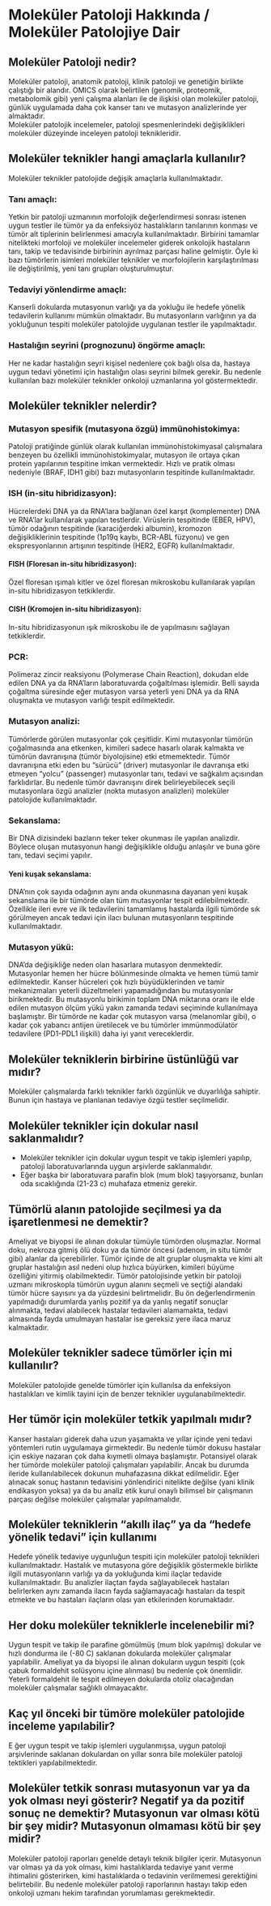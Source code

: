 # Moleküler Patoloji Hakkında / Moleküler Patolojiye Dair  

## Moleküler Patoloji nedir?  

Moleküler patoloji, anatomik patoloji, klinik patoloji ve genetiğin birlikte çalıştığı bir alandır. OMICS olarak belirtilen (genomik, proteomik, metabolomik gibi) yeni çalışma alanları ile de ilişkisi olan moleküler patoloji, günlük uygulamada daha çok kanser tanı ve mutasyon analizlerinde yer almaktadır.  
Moleküler patolojik incelemeler, patoloji spesmenlerindeki değişiklikleri moleküler düzeyinde inceleyen patoloji teknikleridir.  


## Moleküler teknikler hangi amaçlarla kullanılır?  

Moleküler teknikler patolojide değişik amaçlarla kullanılmaktadır.

### Tanı amaçlı:

Yetkin bir patoloji uzmanının morfolojik değerlendirmesi sonrası istenen uygun testler ile tümör ya da enfeksiyöz hastalıkların tanılarının konması ve tümör alt tiplerinin belirlenmesi amacıyla kullanılmaktadır. Birbirini tamamlar nitelikteki morfoloji ve moleküler incelemeler giderek onkolojik hastaların tanı, takip ve tedavisinde birbirinin ayrılmaz parçası haline gelmiştir. Öyle ki bazı tümörlerin isimleri moleküler teknikler ve morfolojilerin karşılaştırılması ile değiştirilmiş, yeni tanı grupları oluşturulmuştur. 

### Tedaviyi yönlendirme amaçlı:

Kanserli dokularda mutasyonun varlığı ya da yokluğu ile hedefe yönelik tedavilerin kullanımı mümkün olmaktadır. Bu mutasyonların varlığının ya da yokluğunun tespiti moleküler patolojide uygulanan testler ile yapılmaktadır.

### Hastalığın seyrini (prognozunu) öngörme amaçlı:

Her ne kadar hastalığın seyri kişisel nedenlere çok bağlı olsa da, hastaya uygun tedavi yönetimi için hastalığın olası seyrini bilmek gerekir. Bu nedenle kullanılan bazı moleküler teknikler onkoloji uzmanlarına yol göstermektedir.

## Moleküler teknikler nelerdir?

### Mutasyon spesifik (mutasyona özgü) immünohistokimya:

Patoloji pratiğinde günlük olarak kullanılan immünohistokimyasal çalışmalara benzeyen bu özellikli immünohistokimyalar, mutasyon ile ortaya çıkan protein yapılarının tespitine imkan vermektedir. Hızlı ve pratik olması nedeniyle (BRAF, IDH1 gibi) bazı mutasyonların tespitinde kullanılmaktadır.


### ISH (in-situ hibridizasyon): 

Hücrelerdeki DNA ya da RNA’lara bağlanan özel karşıt (komplementer) DNA ve RNA’lar kullanılarak yapılan testlerdir. Virüslerin tespitinde (EBER, HPV), tümör odağının tespitinde (karaciğerdeki albumin), kromozon değişikliklerinin tespitinde (1p19q kaybı, BCR-ABL füzyonu) ve gen ekspresyonlarının artışının tespitinde (HER2, EGFR) kullanılmaktadır.


#### FlSH (Floresan in-situ hibridizasyon):

Özel floresan ışımalı kitler ve özel floresan mikroskobu kullanılarak yapılan in-situ hibridizasyon tetkiklerdir.


#### CISH (Kromojen in-situ hibridizasyon):

In-situ hibridizasyonun ışık mikroskobu ile de yapılmasını sağlayan tetkiklerdir.

### PCR:

Polimeraz zincir reaksiyonu (Polymerase Chain Reaction), dokudan elde edilen DNA ya da RNA’ların laboratuvarda çoğaltılması işlemidir. Belli sayıda çoğaltma süresinde eğer mutasyon varsa yeterli yeni DNA ya da RNA oluşmakta ve mutasyon varlığı tespit edilmektedir.


### Mutasyon analizi:

Tümörlerde görülen mutasyonlar çok çeşitlidir. Kimi mutasyonlar tümörün çoğalmasında ana etkenken, kimileri sadece hasarlı olarak kalmakta ve tümörün davranışına (tümör biyolojisine) etki etmemektedir. Tümör davranışına etki eden bu “sürücü” (driver) mutasyonlar ile davranışa etki etmeyen “yolcu” (passenger) mutasyonlar tanı, tedavi ve sağkalım açısından farklıdırlar. Bu nedenle tümör davranışını direk belirleyebilecek seçili mutasyonlara özgü analizler (nokta mutasyon analizleri) moleküler patolojide kullanılmaktadır.  


### Sekanslama:

Bir DNA dizisindeki bazların teker teker okunması ile yapılan analizdir. Böylece oluşan mutasyonun hangi değişiklikle olduğu anlaşılır ve buna göre tanı, tedavi seçimi yapılır. 


#### Yeni kuşak sekanslama: 

DNA’nın çok sayıda odağının aynı anda okunmasına dayanan yeni kuşak sekanslama ile bir tümörde olan tüm mutasyonlar tespit edilebilmektedir. Özellikle ileri evre ve ilk tedavilerini tamamlamış hastalarda ilgili tümörde sık görülmeyen ancak tedavi için ilacı bulunan mutasyonların tespitinde kullanılmaktadır.


### Mutasyon yükü:

DNA’da değişikliğe neden olan hasarlara mutasyon denmektedir. Mutasyonlar hemen her hücre bölünmesinde olmakta ve hemen tümü tamir edilmektedir. Kanser hücreleri çok hızlı büyüdüklerinden ve tamir mekanizmaları yeterli düzeltmeleri yapamadığından bu mutasyonlar birikmektedir. Bu mutasyonlu birikimin toplam DNA miktarına oranı ile elde edilen mutasyon ölçüm yükü yakın zamanda tedavi seçiminde kullanılmaya başlamıştır. Bir tümörde ne kadar çok mutasyon varsa (melanomlar gibi), o kadar çok yabancı antijen üretilecek ve bu tümörler immünmodülatör tedavilere (PD1-PDL1 ilişkili) daha iyi yanıt vereceklerdir.


## Moleküler tekniklerin birbirine üstünlüğü var mıdır?

Moleküler çalışmalarda farklı teknikler farklı özgünlük ve duyarlılığa sahiptir. Bunun için hastaya ve planlanan tedaviye özgü testler seçilmelidir.

## Moleküler teknikler için dokular nasıl saklanmalıdır?

- Moleküler teknikler için dokular uygun tespit ve takip işlemleri yapılıp, patoloji laboratuvarlarında uygun arşivlerde saklanmalıdır.
- Eğer başka bir laboratuvara parafin blok (mum blok) taşıyorsanız, bunları oda sıcaklığında (21-23 c)  muhafaza etmeniz gerekir.

## Tümörlü alanın patolojide seçilmesi ya da işaretlenmesi ne demektir?

Ameliyat ve biyopsi ile alınan dokular tümüyle tümörden oluşmazlar. Normal doku, nekroza gitmiş ölü doku ya da tümör öncesi (adenom, in situ tümör gibi) alanlar da içerebilirler. Tümör içinde de alt gruplar oluşmakta ve kimi alt gruplar hastalığın asıl nedeni olup hızlıca büyürken, kimileri büyüme özelliğini yitirmiş olabilmektedir. Tümör patolojisinde yetkin bir patoloji uzmanı mikroskopla tümörün uygun alanını seçmeli ve seçtiği alandaki tümör hücre sayısını ya da yüzdesini belirtmelidir. Bu ön değerlendirmenin yapılmadığı durumlarda yanlış pozitif ya da yanlış negatif sonuçlar alınmakta, tedavi alabilecek hastalar tedavileri alamamakta, tedavi almasında fayda umulmayan hastalar ise gereksiz yere ilaca maruz kalmaktadır.

## Moleküler teknikler sadece tümörler için mi kullanılır?

Moleküler patolojide genelde tümörler için kullanılsa da enfeksiyon hastalıkları ve kimlik tayini için de benzer teknikler uygulanabilmektedir. 

## Her tümör için moleküler tetkik yapılmalı mıdır?

Kanser hastaları giderek daha uzun yaşamakta ve yıllar içinde yeni tedavi yöntemleri rutin uygulamaya girmektedir. Bu nedenle tümör dokusu hastalar için eskiye nazaran çok daha kıymetli olmaya başlamıştır. Potansiyel olarak her tümörde moleküler patoloji çalışmaları yapılabilir. Ancak bu durumda ileride kullanılabilecek dokunun muhafazasına dikkat edilmelidir. Eğer alınacak sonuç hastanın tedavisini yönlendirici nitelikte değilse (yani klinik endikasyon yoksa) ya da bu analiz etik kurul onaylı bilimsel bir çalışmanın parçası değilse moleküler çalışmalar yapılmamalıdır. 


## Moleküler tekniklerin “akıllı ilaç” ya da “hedefe yönelik tedavi” için kullanımı

Hedefe yönelik tedaviye uygunluğun tespiti için moleküler patoloji teknikleri kullanılmaktadır. Hastalık ve mutasyona göre değişiklik göstermekle birlikte ilgili mutasyonların varlığı ya da yokluğunda kimi ilaçlar tedavide kullanılmaktadır. Bu analizler ilaçtan fayda sağlayabilecek hastaları belirlerken aynı zamanda ilacın fayda sağlamayacağı hastaları da tespit etmekte ve bu hastaları ilaçların olası yan etkilerinden korumaktadır. 

## Her doku moleküler tekniklerle incelenebilir mi?

Uygun tespit ve takip ile parafine gömülmüş (mum blok yapılmış) dokular ve hızlı dondurma ile (-80 C) saklanan dokularda moleküler çalışmalar yapılabilir. Ameliyat ya da biyopsi ile alınan dokuların uygun tespiti (çok çabuk formaldehit solüsyonu içine alınması) bu nedenle çok önemlidir. Yeterli formaldehit ile tespit edilmeyen dokularda otoliz olacağından moleküler çalışmalar sağlıklı olmayacaktır.

## Kaç yıl önceki bir tümöre moleküler patolojide inceleme yapılabilir?
E
ğer uygun tespit ve takip işlemleri uygulanmışsa, uygun patoloji arşivlerinde saklanan dokulardan on yıllar sonra bile moleküler patoloji tektikleri yapılabilmektedir.


## Moleküler tetkik sonrası mutasyonun var ya da yok olması neyi gösterir? Negatif ya da pozitif sonuç ne demektir? Mutasyonun var olması kötü bir şey midir? Mutasyonun olmaması kötü bir şey midir?

Moleküler patoloji raporları genelde detaylı teknik bilgiler içerir. Mutasyonun var olması ya da yok olması, kimi hastalıklarda tedaviye yanıt verme ihtimalini gösterirken, kimi hastalıklarda o tedavinin verilmemesi gerektiğini belirtebilir. Bu nedenle moleküler patoloji raporlarının hastayı takip eden onkoloji uzmanı hekim tarafından yorumlaması gerekmektedir.


